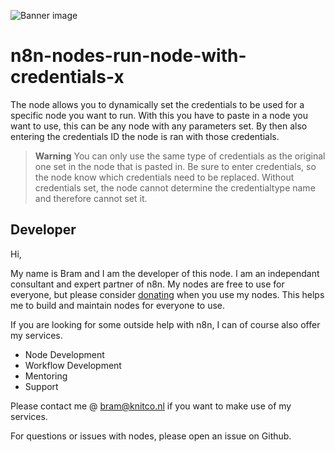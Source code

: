 ![Banner image](https://user-images.githubusercontent.com/10284570/173569848-c624317f-42b1-45a6-ab09-f0ea3c247648.png)


# n8n-nodes-run-node-with-credentials-x

The node allows you to dynamically set the credentials to be used for a specific node you want to run.
With this you have to paste in a node you want to use, this can be any node with any parameters set. By then also entering the credentials ID the node is ran with those credentials.

> **Warning**
> You can only use the same type of credentials as the original one set in the node that is pasted in.
> Be sure to enter credentials, so the node know which credentials need to be replaced. Without credentials set, the node cannot determine the credentialtype name and therefore cannot set it.

## Developer

Hi, 

My name is Bram and I am the developer of this node.
I am an independant consultant and expert partner of n8n.
My nodes are free to use for everyone, but please consider [donating](https://donate.stripe.com/3cs5oe7xM6L77Yc5ko) when you use my nodes.
This helps me to build and maintain nodes for everyone to use.

If you are looking for some outside help with n8n, I can of course also offer my services.
* Node Development
* Workflow Development
* Mentoring
* Support

Please contact me @ bram@knitco.nl if you want to make use of my services.

For questions or issues with nodes, please open an issue on Github.


